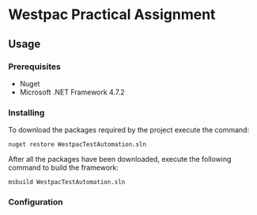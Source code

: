 ﻿# Westpac Practical Assignment

## Usage

### Prerequisites

* Nuget
* Microsoft .NET Framework 4.7.2

### Installing

To download the packages required by the project execute the command:

	nuget restore WestpacTestAutomation.sln

After all the packages have been downloaded, execute the following command to build the framework:

	msbuild WestpacTestAutomation.sln

### Configuration